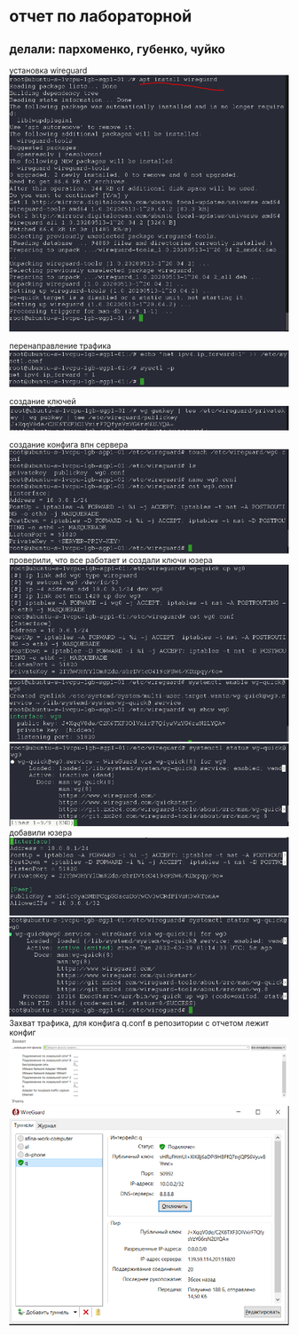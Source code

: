 # отчет по лабораторной

## делали: пархоменко, губенко, чуйко

установка wireguard
![](1.PNG)


перенаправление трафика
![](2.PNG)

создание ключей
![](3.PNG)

создание конфига впн сервера
![](4.PNG)
проверили, что все работает и создали ключи юзера
![](5.PNG)
![](6.PNG)
![](7.PNG)
добавили юзера 
![](8.PNG)
![](9.PNG)
Захват трафика, для конфига q.conf в репозитории с отчетом лежит конфиг 
![](10.PNG)
![](11.PNG)
